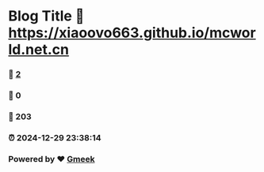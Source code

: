 # Blog Title :link: https://xiaoovo663.github.io/mcworld.net.cn 
### :page_facing_up: [2](https://xiaoovo663.github.io/mcworld.net.cn/tag.html) 
### :speech_balloon: 0 
### :hibiscus: 203 
### :alarm_clock: 2024-12-29 23:38:14 
### Powered by :heart: [Gmeek](https://github.com/Meekdai/Gmeek)
